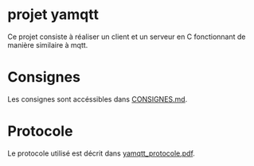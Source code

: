 # projet yamqtt

Ce projet consiste à réaliser un client et un serveur en C fonctionnant de manière similaire à mqtt.

# Consignes
Les consignes sont accéssibles dans [CONSIGNES.md](./CONSIGNES.md).

# Protocole
Le protocole utilisé est décrit dans [yamqtt\_protocole.pdf](./yamqtt_protocole.pdf).
